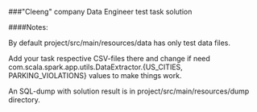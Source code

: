 ###"Cleeng" company Data Engineer test task solution

####Notes:

By default project/src/main/resources/data has only test data files.

Add your task respective CSV-files there and change if need com.scala.spark.app.utils.DataExtractor.{US_CITIES, PARKING_VIOLATIONS} values to make things work.

An SQL-dump with solution result is in project/src/main/resources/dump directory.
